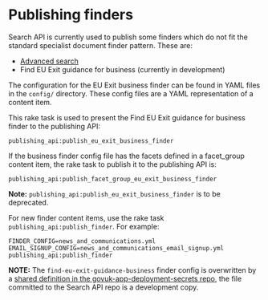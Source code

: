 # Publishing finders

Search API is currently used to publish some finders which do not fit
the standard specialist document finder pattern. These are:

- [Advanced search](advanced-search.md)
- Find EU Exit guidance for business (currently in development)

The configuration for the EU Exit business finder can be found in YAML files in
the `config/` directory. These config files are a YAML representation
of a content item.

This rake task is used to present the Find EU Exit guidance for business finder to the
publishing API:

 ```
publishing_api:publish_eu_exit_business_finder
```

If the business finder config file has the facets defined in a facet_group content item, 
the rake task to publish it to the publishing API is:

```
publishing_api:publish_facet_group_eu_exit_business_finder
```

**Note:** `publishing_api:publish_eu_exit_business_finder` is to be deprecated.

For new finder content items, use the rake task `publishing_api:publish_finder`. For example:

```
FINDER_CONFIG=news_and_communications.yml EMAIL_SIGNUP_CONFIG=news_and_communications_email_signup.yml publishing_api:publish_finder
```

**NOTE:** The `find-eu-exit-guidance-business` finder config is overwritten by a
[shared definition in the govuk-app-deployment-secrets repo](https://github.com/alphagov/govuk-app-deployment-secrets/blob/master/shared_config/find-eu-exit-guidance-business.yml), the file committed to the
Search API repo is a development copy.
